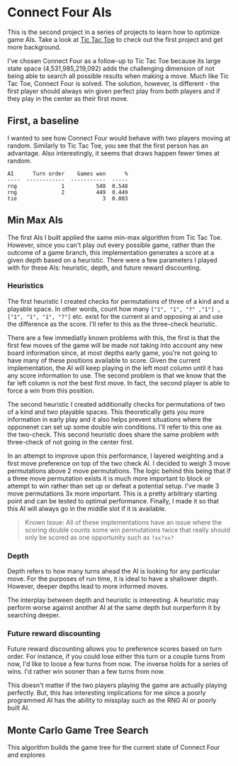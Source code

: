 # Connect Four AIs
This is the second project in a series of projects to learn how to optimize game AIs. Take a look at  [Tic Tac Toe](https://github.com/eyusti/tic_tac_toe) to check out the first project and get more background.

I've chosen Connect Four as a follow-up to Tic Tac Toe because its large state space (4,531,985,219,092) adds the challenging dimension of not being able to search all possible results when making a move. Much like Tic Tac Toe, Connect Four is solved. The solution, however, is different - the first player should always win given perfect play from both players and if they play in the center as their first move.

## First, a baseline
I wanted to see how Connect Four would behave with two players moving at random. Similarly to Tic Tac Toe, you see that the first person has an advantage. Also interestingly, it seems that draws happen fewer times at random. 

```
AI      Turn order    Games won      %
----  ------------  -----------  -----
rng              1          548  0.548
rng              2          449  0.449
tie                           3  0.003
```

## Min Max AIs
The first AIs I built applied the same min-max algorithm from Tic Tac Toe. However, since you can't play out every possible game, rather than the outcome of a game branch, this implementation generates a score at a given depth based on a heuristic. There were a few parameters I played with for these AIs: heuristic, depth, and future reward discounting. 

### Heuristics
The first heuristic I created checks for permutations of three of a kind and a playable space. In other words, count how many `["1", "1", "?" ,"1"] , ["1", "1", "1", "?"]` etc. exist for the current ai and opposing ai and use the difference as the score. I'll refer to this as the three-check heuristic.

There are a few immediatly known problems with this, the first is that the first few moves of the game will be made not taking into account any new board information since, at most depths early game, you're not going to have many of these positions available to score. Given the current implementation, the AI will keep playing in the left most column until it has any score information to use. The second problem is that we know that the far left column is not the best first move. In fact, the second player is able to force a win from this position.

The second heuristic I created additionally checks for permutations of two of a kind and two playable spaces. This theoretically gets you more information in early play and it also helps prevent situations where the opponenet can set up some double win conditions. I'll refer to this one as the two-check. This second heuristic does share the same problem with three-check of not going in the center first. 

In an attempt to improve upon this performance, I layered weighting and a first move preference on top of the two check AI. I decided to weigh 3 move permutations above 2 move permutations. The logic behind this being that if a three move permutation exists it is much more important to block or attempt to win rather than set up or defeat a potential setup.  I've made 3 move permutations 3x more important. This is a pretty arbitrary starting point and can be tested to optimal performance. Finally, I made it so that this AI will always go in the middle slot if it is available. 

> Known Issue: All of these implementations have an issue where the scoring double counts some win permutations twice that really should only be scored as one opportunity such as `?xx?xx?`

### Depth

Depth refers to how many turns ahead the AI is looking for any particular move. For the purposes of run time, it is ideal to have a shallower depth. However, deeper depths lead to more informed moves.

The interplay between depth and heuristic is interesting. A heuristic may perform worse against another AI at the same depth but ourperform it by searching deeper. 

### Future reward discounting
Future reward discounting allows you to preference scores based on turn order. For instance, if you could lose either this turn or a couple turns from now, I'd like to loose a few turns from now. The inverse holds for a series of wins. I'd rather win sooner than a few turns from now.

This doesn't matter if the two players playing the game are actually playing perfectly. But, this has interesting implications for me since a poorly programmed AI has the ability to missplay such as the RNG AI or poorly built AI. 

## Monte Carlo Game Tree Search
This algorithm builds the game tree for the current state of Connect Four and explores 